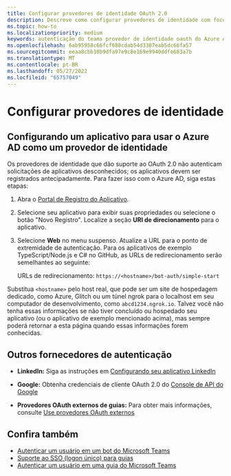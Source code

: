 ```yaml
---
title: Configurar provedores de identidade OAuth 2.0
description: Descreve como configurar provedores de identidade com foco no Microsoft Azure Active Directory (Azure AD)
ms.topic: how-to
ms.localizationpriority: medium
keywords: autenticação do teams provedor de identidade oauth do Azure AD
ms.openlocfilehash: 6ab95958c66fcf680cdab54d3307eab5dc66fa57
ms.sourcegitcommit: eeaa8cbb10b9dfa97e9c8e169e9940ddfe683a7b
ms.translationtype: MT
ms.contentlocale: pt-BR
ms.lasthandoff: 05/27/2022
ms.locfileid: "65757049"
---
```

# <a name="configure-identity-providers"></a>Configurar provedores de identidade

## <a name="configuring-an-application-to-use-azure-ad-as-an-identity-provider"></a>Configurando um aplicativo para usar o Azure AD como um provedor de identidade

Os provedores de identidade que dão suporte ao OAuth 2.0 não autenticam solicitações de aplicativos desconhecidos; os aplicativos devem ser registrados antecipadamente. Para fazer isso com o Azure AD, siga estas etapas:

1. Abra o [Portal de Registro do Aplicativo](https://ms.portal.azure.com/#blade/Microsoft_AAD_RegisteredApps/ApplicationsListBlade).

2. Selecione seu aplicativo para exibir suas propriedades ou selecione o botão "Novo Registro". Localize a seção **URI de direcionamento** para o aplicativo.

3. Selecione **Web** no menu suspenso. Atualize a URL para o ponto de extremidade de autenticação. Para os aplicativos de exemplo TypeScript/Node.js e C# no GitHub, as URLs de redirecionamento serão semelhantes ao seguinte:

    URLs de redirecionamento: `https://<hostname>/bot-auth/simple-start`

Substitua `<hostname>` pelo host real, que pode ser um site de hospedagem dedicado, como Azure, Glitch ou um túnel ngrok para o localhost em seu computador de desenvolvimento, como `abcd1234.ngrok.io`. Talvez você não tenha essas informações se não tiver concluído ou hospedado seu aplicativo (ou o aplicativo de exemplo mencionado acima), mas sempre poderá retornar a esta página quando essas informações forem conhecidas.

## <a name="other-authentication-providers"></a>Outros fornecedores de autenticação

* **LinkedIn:** Siga as instruções em [Configurando seu aplicativo LinkedIn](/linkedin/talent/apply-with-linkedin)

* **Google:** Obtenha credenciais de cliente OAuth 2.0 do [Console de API do Google](https://console.developers.google.com/)

* **Provedores OAuth externos de guias:** Para obter mais informações, consulte [Use provedores OAuth externos](../../tabs/how-to/authentication/auth-oauth-provider.md)

## <a name="see-also"></a>Confira também

* [Autenticar um usuário em um bot do Microsoft Teams](../../resources/bot-v3/bot-authentication/auth-bot-AAD.md)
* [Suporte ao SSO (logon único) para guias](../../tabs/how-to/authentication/auth-aad-sso.md)
* [Autenticar um usuário em uma guia do Microsoft Teams](../../tabs/how-to/authentication/auth-tab-aad.md)
